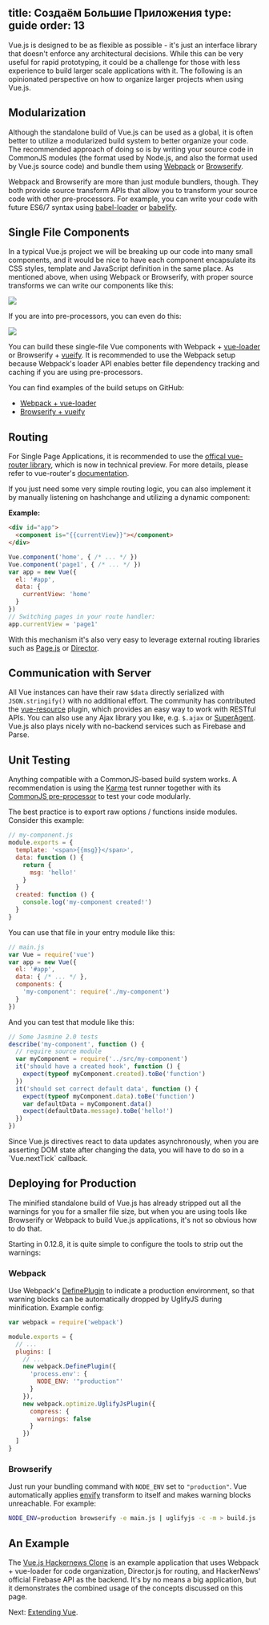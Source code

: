 title: Создаём Большие Приложения
type: guide
order: 13
---

Vue.js is designed to be as flexible as possible - it's just an interface library that doesn't enforce any architectural decisions. While this can be very useful for rapid prototyping, it could be a challenge for those with less experience to build larger scale applications with it. The following is an opinionated perspective on how to organize larger projects when using Vue.js.

## Modularization

Although the standalone build of Vue.js can be used as a global, it is often better to utilize a modularized build system to better organize your code. The recommended approach of doing so is by writing your source code in CommonJS modules (the format used by Node.js, and also the format used by Vue.js source code) and bundle them using [Webpack](http://webpack.github.io/) or [Browserify](http://browserify.org/).

Webpack and Browserify are more than just module bundlers, though. They both provide source transform APIs that allow you to transform your source code with other pre-processors. For example, you can write your code with future ES6/7 syntax using [babel-loader](https://github.com/babel/babel-loader) or [babelify](https://github.com/babel/babelify).

## Single File Components

In a typical Vue.js project we will be breaking up our code into many small components, and it would be nice to have each component encapsulate its CSS styles, template and JavaScript definition in the same place. As mentioned above, when using Webpack or Browserify, with proper source transforms we can write our components like this:

<img src="images/vue-component.png">

If you are into pre-processors, you can even do this:

<img src="images/vue-component-with-pre-processors.png">

You can build these single-file Vue components with Webpack + [vue-loader](https://github.com/vuejs/vue-loader) or Browserify + [vueify](https://github.com/vuejs/vueify). It is recommended to use the Webpack setup because Webpack's loader API enables better file dependency tracking and caching if you are using pre-processors.

You can find examples of the build setups on GitHub:

- [Webpack + vue-loader](https://github.com/vuejs/vue-loader-example)
- [Browserify + vueify](https://github.com/vuejs/vueify-example)

## Routing

For Single Page Applications, it is recommended to use the [offical vue-router library](https://github.com/vuejs/vue-router), which is now in technical preview. For more details, please refer to vue-router's [documentation](http://vuejs.github.io/vue-router/).

If you just need some very simple routing logic, you can also implement it by manually listening on hashchange and utilizing a dynamic component:

**Example:**

``` html
<div id="app">
  <component is="{{currentView}}"></component>
</div>
```

``` js
Vue.component('home', { /* ... */ })
Vue.component('page1', { /* ... */ })
var app = new Vue({
  el: '#app',
  data: {
    currentView: 'home'
  }
})
// Switching pages in your route handler:
app.currentView = 'page1'
```

With this mechanism it's also very easy to leverage external routing libraries such as [Page.js](https://github.com/visionmedia/page.js) or [Director](https://github.com/flatiron/director).

## Communication with Server

All Vue instances can have their raw `$data` directly serialized with `JSON.stringify()` with no additional effort. The community has contributed the [vue-resource](https://github.com/vuejs/vue-resource) plugin, which provides an easy way to work with RESTful APIs. You can also use any Ajax library you like, e.g. `$.ajax` or [SuperAgent](https://github.com/visionmedia/superagent). Vue.js also plays nicely with no-backend services such as Firebase and Parse.

## Unit Testing

Anything compatible with a CommonJS-based build system works. A recommendation is using the [Karma](http://karma-runner.github.io/0.12/index.html) test runner together with its [CommonJS pre-processor](https://github.com/karma-runner/karma-commonjs) to test your code modularly.

The best practice is to export raw options / functions inside modules. Consider this example:

``` js
// my-component.js
module.exports = {
  template: '<span>{{msg}}</span>',
  data: function () {
    return {
      msg: 'hello!'
    }
  }
  created: function () {
    console.log('my-component created!')
  }
}
```

You can use that file in your entry module like this:

``` js
// main.js
var Vue = require('vue')
var app = new Vue({
  el: '#app',
  data: { /* ... */ },
  components: {
    'my-component': require('./my-component')
  }
})
```

And you can test that module like this:

``` js
// Some Jasmine 2.0 tests
describe('my-component', function () {  
  // require source module
  var myComponent = require('../src/my-component')
  it('should have a created hook', function () {
    expect(typeof myComponent.created).toBe('function')
  })
  it('should set correct default data', function () {
    expect(typeof myComponent.data).toBe('function')
    var defaultData = myComponent.data()
    expect(defaultData.message).toBe('hello!')
  })
})
```

<p class="tip">Since Vue.js directives react to data updates asynchronously, when you are asserting DOM state after changing the data, you will have to do so in a `Vue.nextTick` callback.</p>

## Deploying for Production

The minified standalone build of Vue.js has already stripped out all the warnings for you for a smaller file size, but when you are using tools like Browserify or Webpack to build Vue.js applications, it's not so obvious how to do that.

Starting in 0.12.8, it is quite simple to configure the tools to strip out the warnings:

### Webpack

Use Webpack's [DefinePlugin](http://webpack.github.io/docs/list-of-plugins.html#defineplugin) to indicate a production environment, so that warning blocks can be automatically dropped by UglifyJS during minification. Example config:

``` js
var webpack = require('webpack')

module.exports = {
  // ...
  plugins: [
    // ...
    new webpack.DefinePlugin({
      'process.env': {
        NODE_ENV: '"production"'
      }
    }),
    new webpack.optimize.UglifyJsPlugin({
      compress: {
        warnings: false
      }
    })
  ]
}
```

### Browserify

Just run your bundling command with `NODE_ENV` set to `"production"`. Vue automatically applies [envify](https://github.com/hughsk/envify) transform to itself and makes warning blocks unreachable. For example:

``` bash
NODE_ENV=production browserify -e main.js | uglifyjs -c -m > build.js
```

## An Example

The [Vue.js Hackernews Clone](https://github.com/yyx990803/vue-hackernews) is an example application that uses Webpack + vue-loader for code organization, Director.js for routing, and HackerNews' official Firebase API as the backend. It's by no means a big application, but it demonstrates the combined usage of the concepts discussed on this page.

Next: [Extending Vue](/guide/extending.html).
